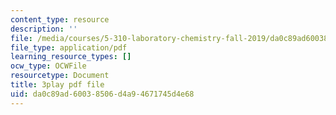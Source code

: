 ```yaml
---
content_type: resource
description: ''
file: /media/courses/5-310-laboratory-chemistry-fall-2019/da0c89ad60038506d4a94671745d4e68_dgRLgf4oO2s.pdf
file_type: application/pdf
learning_resource_types: []
ocw_type: OCWFile
resourcetype: Document
title: 3play pdf file
uid: da0c89ad-6003-8506-d4a9-4671745d4e68
---
```

